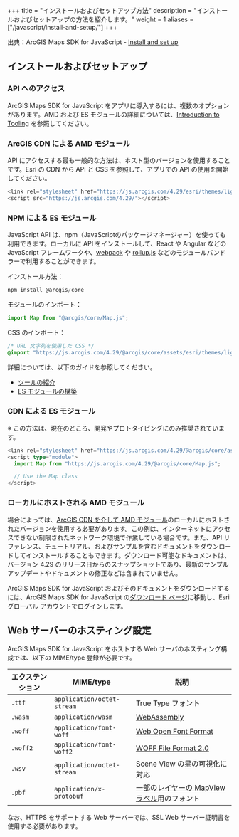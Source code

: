 +++
title = "インストールおよびセットアップ方法"
description = "インストールおよびセットアップの方法を紹介します。"
weight = 1
aliases = ["/javascript/install-and-setup/"]
+++

出典：ArcGIS Maps SDK for JavaScript - [Install and set up](https://developers.arcgis.com/javascript/latest/install-and-set-up/)

## インストールおよびセットアップ

### API へのアクセス

ArcGIS Maps SDK for JavaScript をアプリに導入するには、複数のオプションがあります。AMD および ES モジュールの詳細については、[Introduction to Tooling](https://developers.arcgis.com/javascript/latest/tooling-intro/) を参照してください。

### ArcGIS CDN による AMD モジュール

API にアクセスする最も一般的な方法は、ホスト型のバージョンを使用することです。Esri の CDN から API と CSS を参照して、アプリでの API の使用を開始してください。
```ts
<link rel="stylesheet" href="https://js.arcgis.com/4.29/esri/themes/light/main.css">
<script src="https://js.arcgis.com/4.29/"></script>
```

### NPM による ES モジュール

JavaScript API は、npm（JavaScriptのパッケージマネージャー）を使っても利用できます。ローカルに API をインストールして、React や Angular などの JavaScript フレームワークや、[webpack](https://webpack.js.org/) や [rollup.js](https://rollupjs.org/) などのモジュールバンドラーで利用することができます。

インストール方法：
```ts
npm install @arcgis/core
```

モジュールのインポート：
```ts
import Map from "@arcgis/core/Map.js";
```

CSS のインポート：
```css
/* URL 文字列を使用した CSS */
@import "https://js.arcgis.com/4.29/@arcgis/core/assets/esri/themes/light/main.css";
```

詳細については、以下のガイドを参照してください。
- [ツールの紹介](https://developers.arcgis.com/javascript/latest/tooling-intro/)
- [ES モジュールの構築](https://developers.arcgis.com/javascript/latest/es-modules/)

### CDN による ES モジュール

※ この方法は、現在のところ、開発やプロトタイピングにのみ推奨されています。
```ts
<link rel="stylesheet" href="https://js.arcgis.com/4.29/@arcgis/core/assets/esri/themes/light/main.css">
<script type="module">
  import Map from "https://js.arcgis.com/4.29/@arcgis/core/Map.js";

  // Use the Map class
</script>
```

### ローカルにホストされる AMD モジュール

場合によっては、[ArcGIS CDN を介して AMD モジュール](https://developers.arcgis.com/javascript/latest/install-and-set-up/#amd-modules-via-arcgis-cdn)のローカルにホストされたバージョンを使用する必要があります。この例は、インターネットにアクセスできない制限されたネットワーク環境で作業している場合です。また、API リファレンス、チュートリアル、およびサンプルを含むドキュメントをダウンロードしてインストールすることもできます。ダウンロード可能なドキュメントは、バージョン 4.29 のリリース日からのスナップショットであり、最新のサンプル アップデートやドキュメントの修正などは含まれていません。

ArcGIS Maps SDK for JavaScript およびそのドキュメントをダウンロードするには、ArcGIS Maps SDK for JavaScript の[ダウンロード ページ](https://developers.arcgis.com/downloads/#javascript)に移動し、Esri グローバル アカウントでログインします。

## Web サーバーのホスティング設定

ArcGIS Maps SDK for JavaScript をホストする Web サーバのホスティング構成では、以下の MIME/type 登録が必要です。

| エクステンション | MIME/type | 説明 |
| --------------- | --------- | ---- |
| `.ttf` | `application/octet-stream` | True Type フォント |
| `.wasm` | `application/wasm` | [WebAssembly](https://webassembly.org/) |
| `.woff` | `application/font-woff` | [Web Open Font Format](https://developer.mozilla.org/en-US/docs/Web/Guide/WOFF) |
| `.woff2` | `application/font-woff2` | [WOFF File Format 2.0](https://www.w3.org/TR/WOFF2/) |
| `.wsv` | `application/octet-stream` | Scene View の星の可視化に対応 |
| `.pbf` | `application/x-protobuf` | [一部のレイヤーの MapView ラベル](https://developers.arcgis.com/javascript/latest/labeling/#mapview)用のフォント |

なお、HTTPS をサポートする Web サーバーでは、SSL Web サーバー証明書を使用する必要があります。